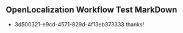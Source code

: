 ## OpenLocalization Workflow Test MarkDown
* 3d500321-e9cd-4571-829d-4f13eb373333 thanks!

<!--HONumber=Sep16_HO1-->


